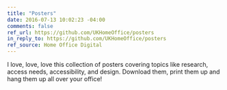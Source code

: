 ```yaml
---
title: "Posters"
date: 2016-07-13 10:02:23 -04:00
comments: false
ref_url: https://github.com/UKHomeOffice/posters
in_reply_to: https://github.com/UKHomeOffice/posters
ref_source: Home Office Digital
---
```


I love, love, love this collection of posters covering topics like research, access needs, accessibility, and design. Download them, print them up and hang them up all over your office!